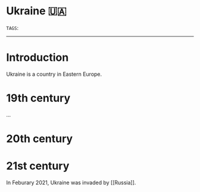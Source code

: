 # Ukraine 🇺🇦
`TAGS`: 

---
# Introduction
Ukraine is a country in Eastern Europe. 

# 19th century
...

# 20th century

# 21st century
In Feburary 2021, Ukraine was invaded by [[Russia]]. 